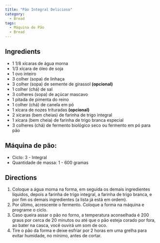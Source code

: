 ```yaml
---
title: "Pão Integral Delicioso"
category:
  - Bread
tags:
  - Máquina de Pão
  - Bread
---
```


## Ingredients
* 1 1/8 xícaras de água morna
* 1/3 xícara de óleo de soja
* 1 ovo inteiro
* 3 colher (sopa) de linhaça
* 3 colher (sopa) de semente de girassol **(opcional)**
* 1 colher (chá) de sal
* 3 colheres (sopa) de açúcar mascavo
* 1 pitada de pimenta do reino
* 1 colher (chá) de canela em pó
* 1 xícara de nozes trituradas **(opcional)**
* 2 xícaras (bem cheias) de farinha de trigo integral
* 1 xícara (bem cheia) de farinha de trigo branca especial
* 3 colheres (chá) de fermento biológico seco ou fermento em pó para pão

## Máquina de pão:
* Ciclo: 3 - Integral
* Quantidade de massa: 1 - 600 gramas

## Directions
1. Coloque a água morna na forma, em seguida os demais ingredientes líquidos, depois a farinha de trigo integral, a farinha de trigo branca, e por fim os demais ingredientes (a lista já está em ordem).
2. Por último, acrescente o fermento. Coloque a forma na máquina e programe o ciclo.
3. Caso queira assar o pão no forno, a temperatura aconselhada é 200 graus por cerca de 20 minutos ou até que o pão esteja corado por fora, ao bater na casca, você ouvirá um som de oco.
4. Tire o pão da forma e deixe esfriar por 2 horas em uma grelha para evitar humidade, no mínimo, antes de cortar.
